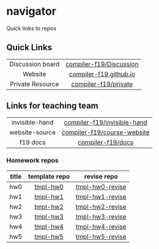 # navigator

Quick links to repos

## Quick Links

|||
|:-:|:-:|
|Discussion board|[compiler-f19/Discussion](https://github.com/compiler-f19/Discussion)|
|Website|[compiler-f19.github.io](https://github.com/compiler-f19/compiler-f19.github.io)|
|Private Resource|[compiler-f19/private](https://github.com/compiler-f19/Compiler-f19-private)|


## Links for teaching team

|||
|:-:|:-:|
| invisible-hand | [compiler-f19/invisible-hand](https://github.com/compiler-f19/invisible-hand)|
| website-source | [compiler-f19/course-website](https://github.com/compiler-f19/course-website)|
| f19 docs| [compiler-f19/docs](https://github.com/compiler-f19/docs)|

### Homework repos

|title|template repo|revise repo|
|:-:|:-:|:-:|
|hw0|[tmpl-hw0](https://github.com/compiler-f19/tmpl-hw0)|[tmpl-hw0-revise](https://github.com/compiler-f19/tmpl-hw0-revise)|
|hw1|[tmpl-hw1](https://github.com/compiler-f19/tmpl-hw1)|[tmpl-hw1-revise](https://github.com/compiler-f19/tmpl-hw1-revise)|
|hw2|[tmpl-hw2](https://github.com/compiler-f19/tmpl-hw2)|[tmpl-hw2-revise](https://github.com/compiler-f19/tmpl-hw2-revise)|
|hw3|[tmpl-hw3](https://github.com/compiler-f19/tmpl-hw3)|[tmpl-hw3-revise](https://github.com/compiler-f19/tmpl-hw3-revise)|
|hw4|[tmpl-hw4](https://github.com/compiler-f19/tmpl-hw4)|[tmpl-hw4-revise](https://github.com/compiler-f19/tmpl-hw4-revise)|
|hw5|[tmpl-hw5](https://github.com/compiler-f19/tmpl-hw5)|[tmpl-hw5-revise](https://github.com/compiler-f19/tmpl-hw5-revise)|
